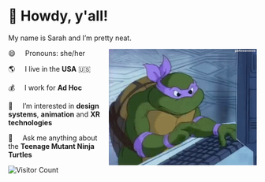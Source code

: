 # 🤠 Howdy, y'all!

My name is Sarah and I’m pretty neat.

<img src='https://github.com/zarahzachz/zarahzachz/blob/master/donnie.gif' alt='Donatello from Teenage Mutant Ninja Turtles types wildly on 90s desktop computer' width='300px' align='right'/>

😄 &nbsp;&nbsp;&nbsp; Pronouns: she/her

🌎 &nbsp;&nbsp;&nbsp; I live in the **USA** 🇺🇸

💰 &nbsp;&nbsp;&nbsp; I work for **Ad Hoc**

🔭 &nbsp;&nbsp;&nbsp; I’m interested in **design systems**, **animation** and **XR technologies**

💬 &nbsp;&nbsp;&nbsp; Ask me anything about the **Teenage Mutant Ninja Turtles** 

![Visitor Count](https://profile-counter.glitch.me/zarahzachz/count.svg)
